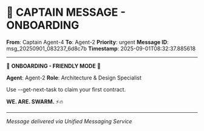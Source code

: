 # 🚨 CAPTAIN MESSAGE - ONBOARDING

**From**: Captain Agent-4
**To**: Agent-2
**Priority**: urgent
**Message ID**: msg_20250901_083237_6d8c7b
**Timestamp**: 2025-09-01T08:32:37.885618

---

🎯 **ONBOARDING - FRIENDLY MODE** 🎯

**Agent**: Agent-2
**Role**: Architecture & Design Specialist

Use --get-next-task to claim your first contract.

**WE. ARE. SWARM.** ⚡️🔥

---
*Message delivered via Unified Messaging Service*
